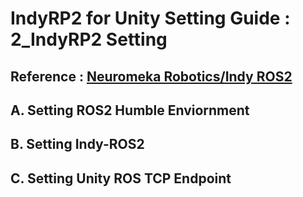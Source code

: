 # IndyRP2 for Unity Setting Guide : 2_IndyRP2 Setting

Reference : [Neuromeka Robotics/Indy ROS2](https://github.com/neuromeka-robotics/indy-ros2)
<br/>
---
## A. Setting ROS2 Humble Enviornment 


## B. Setting Indy-ROS2


## C. Setting Unity ROS TCP Endpoint

